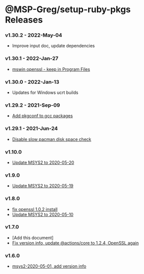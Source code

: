 # @MSP-Greg/setup-ruby-pkgs Releases

### v1.30.2 - 2022-May-04
- Improve input doc, update dependencies

### v1.30.1 - 2022-Jan-27
- [mswin openssl - keep in Program Files](https://github.com/MSP-Greg/setup-ruby-pkgs/commit/4fc46d3152)

### v1.30.0 - 2022-Jan-13
- Updates for Windows ucrt builds

### v1.29.2 - 2021-Sep-09
- [Add pkgconf to gcc packages](https://github.com/MSP-Greg/setup-ruby-pkgs/commit/5f02b049d9)

### v1.29.1 - 2021-Jun-24
- [Disable slow pacman disk space check](https://github.com/MSP-Greg/setup-ruby-pkgs/commit/1cff2817ea)

### v1.10.0
- [Update MSYS2 to 2020-05-20](https://github.com/MSP-Greg/setup-ruby-pkgs/commit/b5d86ae)

### v1.9.0
- [Update MSYS2 to 2020-05-19](https://github.com/MSP-Greg/setup-ruby-pkgs/commit/8f95af8)

### v1.8.0
- [fix openssl 1.0.2 install](https://github.com/MSP-Greg/setup-ruby-pkgs/commit/a0be2bd)
- [Update MSYS2 to 2020-05-10](https://github.com/MSP-Greg/setup-ruby-pkgs/commit/0202e2b)

### v1.7.0
- [Add this document]
- [Fix version info, update @actions/core to 1.2.4, OpenSSL again](https://github.com/MSP-Greg/setup-ruby-pkgs/commit/376d8eb)

### v1.6.0

- [msys2-2020-05-01, add version info](https://github.com/MSP-Greg/setup-ruby-pkgs/commit/03698dc)
